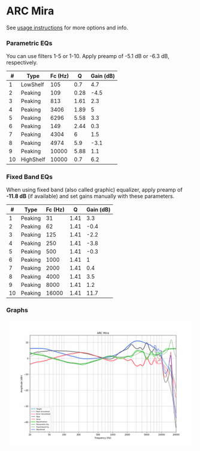 # ARC Mira
See [usage instructions](https://github.com/jaakkopasanen/AutoEq#usage) for more options and info.

### Parametric EQs
You can use filters 1-5 or 1-10. Apply preamp of -5.1 dB or -6.3 dB, respectively.

|   # | Type      |   Fc (Hz) |    Q |   Gain (dB) |
|-----|-----------|-----------|------|-------------|
|   1 | LowShelf  |       105 | 0.7  |         4.7 |
|   2 | Peaking   |       109 | 0.28 |        -4.5 |
|   3 | Peaking   |       813 | 1.61 |         2.3 |
|   4 | Peaking   |      3406 | 1.89 |         5   |
|   5 | Peaking   |      6296 | 5.58 |         3.3 |
|   6 | Peaking   |       149 | 2.44 |         0.3 |
|   7 | Peaking   |      4304 | 6    |         1.5 |
|   8 | Peaking   |      4974 | 5.9  |        -3.1 |
|   9 | Peaking   |     10000 | 5.88 |         1.1 |
|  10 | HighShelf |     10000 | 0.7  |         6.2 |

### Fixed Band EQs
When using fixed band (also called graphic) equalizer, apply preamp of **-11.8 dB** (if available) and set gains manually with these parameters.

|   # | Type    |   Fc (Hz) |    Q |   Gain (dB) |
|-----|---------|-----------|------|-------------|
|   1 | Peaking |        31 | 1.41 |         3.3 |
|   2 | Peaking |        62 | 1.41 |        -0.4 |
|   3 | Peaking |       125 | 1.41 |        -2.2 |
|   4 | Peaking |       250 | 1.41 |        -3.8 |
|   5 | Peaking |       500 | 1.41 |        -0.3 |
|   6 | Peaking |      1000 | 1.41 |         1   |
|   7 | Peaking |      2000 | 1.41 |         0.4 |
|   8 | Peaking |      4000 | 1.41 |         3.5 |
|   9 | Peaking |      8000 | 1.41 |         1.2 |
|  10 | Peaking |     16000 | 1.41 |        11.7 |

### Graphs
![](./ARC%20Mira.png)

